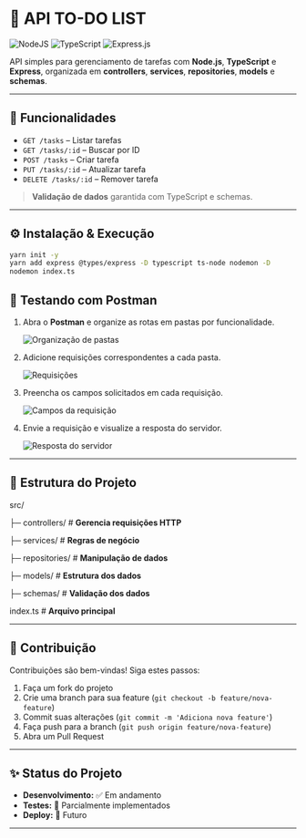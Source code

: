 
# 📝 API TO-DO LIST

![NodeJS](https://img.shields.io/badge/node.js-6DA55F?style=for-the-badge&logo=node.js&logoColor=white)
![TypeScript](https://img.shields.io/badge/typescript-%23007ACC.svg?style=for-the-badge&logo=typescript&logoColor=white)
![Express.js](https://img.shields.io/badge/express.js-%23404d59.svg?style=for-the-badge&logo=express&logoColor=%2361DAFB)


API simples para gerenciamento de tarefas com **Node.js**, **TypeScript** e **Express**, organizada em **controllers**, **services**, **repositories**, **models** e **schemas**.

---

## 🚀 Funcionalidades

- `GET /tasks` – Listar tarefas  
- `GET /tasks/:id` – Buscar por ID  
- `POST /tasks` – Criar tarefa  
- `PUT /tasks/:id` – Atualizar tarefa  
- `DELETE /tasks/:id` – Remover tarefa  

> **Validação de dados** garantida com TypeScript e schemas.

---

## ⚙️ Instalação & Execução

```bash
yarn init -y
yarn add express @types/express -D typescript ts-node nodemon -D
nodemon index.ts
````

## 🧪 Testando com Postman

1. Abra o **Postman** e organize as rotas em pastas por funcionalidade.

   ![Organização de pastas](image.png)

3. Adicione requisições correspondentes a cada pasta.
   
   ![Requisições](image-1.png)

5. Preencha os campos solicitados em cada requisição.
   
   ![Campos da requisição](image-2.png)

7. Envie a requisição e visualize a resposta do servidor.
   
   ![Resposta do servidor](image-4.png)


---

## 📂 Estrutura do Projeto


src/

├─ controllers/     # **Gerencia requisições HTTP**

├─ services/        # **Regras de negócio**

├─ repositories/    # **Manipulação de dados**

├─ models/        # **Estrutura dos dados**

├─ schemas/       # **Validação dos dados**

index.ts          # **Arquivo principal**

---

## 🤝 Contribuição

Contribuições são bem-vindas! Siga estes passos:

1. Faça um fork do projeto
2. Crie uma branch para sua feature (`git checkout -b feature/nova-feature`)
3. Commit suas alterações (`git commit -m 'Adiciona nova feature'`)
4. Faça push para a branch (`git push origin feature/nova-feature`)
5. Abra um Pull Request

---

## ✨ Status do Projeto

* **Desenvolvimento:** ✅ Em andamento
* **Testes:** 🔄 Parcialmente implementados
* **Deploy:** 🚀 Futuro

---



